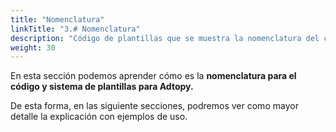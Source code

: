 ```yaml
---
title: "Nomenclatura"
linkTitle: "3.# Nomenclatura"
description: "Código de plantillas que se muestra la nomenclatura del código de plantillas para Adtopy"
weight: 30
---
```


En esta sección podemos aprender cómo es la **nomenclatura para el código y sistema de plantillas para Adtopy.**

De esta forma, en las siguiente secciones, podremos ver como mayor detalle la explicación con ejemplos de uso.
